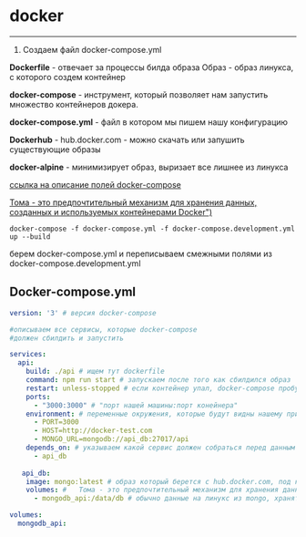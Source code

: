# docker
***
1) Создаем файл docker-compose.yml

**Dockerfile** - отвечает за процессы билда образа
Образ - образ линукса, с которого создем контейнер

**docker-compose** - инструмент, который позволяет
нам запустить множество контейнеров докера.

**docker-compose.yml** - файл в котором мы 
пишем нашу конфигурацию

**Dockerhub** - hub.docker.com - можно скачать или запушить существующие образы

**docker-alpine** - минимизирует образ, выризает все лишнее из линукса 

[ ссылка на описание полей docker-compose ](https://docs.docker.com/compose/compose-file/compose-file-v3/#restart "docker-compose restart")

[ Тома - это предпочтительный механизм для хранения данных, созданных и используемых контейнерами Docker")](https://docs.docker.com/storage/volumes/ "docker volume")

``docker-compose -f docker-compose.yml -f docker-compose.development.yml up --build``

берем docker-compose.yml и переписываем смежными полями из docker-compose.development.yml

## Docker-compose.yml

```docker-compose.yml
version: '3' # версия docker-compose

#описываем все сервисы, которые docker-compose
#должен сбилдить и запустить 

services:
  api:
    build: ./api # ищем тут dockerfile
    command: npm run start # запускаем после того как сбилдился образ
    restart: unless-stopped # если контейнер упал, docker-compose пробует заново его запустить
    ports:
      - "3000:3000" # "порт нашей машины:порт конейнера"
    environment: # переменные окружения, которые будут видны нашему приложению
      - PORT=3000
      - HOST=http://docker-test.com
      - MONGO_URL=mongodb://api_db:27017/api
    depends_on: # указываем какой сервис должен собраться перед данным
      - api_db
  
   api_db:
    image: mongo:latest # образ который берется с hub.docker.com, под копотом тот же dockerfile который конфигурирует сервис
    volumes: #   Тома - это предпочтительный механизм для хранения данных, созданных и используемых контейнерами Docker
      - mongodb_api:/data/db # обычно данные на линукс из mongo, хранятся по этому пути, мы будем брать их оттуда и прокидывать в контейнер

volumes:
  mongodb_api:

```